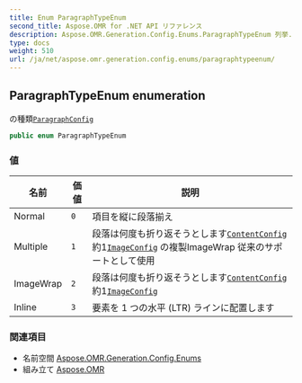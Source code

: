 ```yaml
---
title: Enum ParagraphTypeEnum
second_title: Aspose.OMR for .NET API リファレンス
description: Aspose.OMR.Generation.Config.Enums.ParagraphTypeEnum 列挙. の種類ParagraphConfig
type: docs
weight: 510
url: /ja/net/aspose.omr.generation.config.enums/paragraphtypeenum/
---
```

## ParagraphTypeEnum enumeration

の種類[`ParagraphConfig`](../../aspose.omr.generation.config.elements.parents/paragraphconfig/)

```csharp
public enum ParagraphTypeEnum
```

### 値

| 名前 | 価値 | 説明 |
| --- | --- | --- |
| Normal | `0` | 項目を縦に段落揃え |
| Multiple | `1` | 段落は何度も折り返そうとします[`ContentConfig`](../../aspose.omr.generation.config.elements/contentconfig/)約1[`ImageConfig`](../../aspose.omr.generation.config.elements/imageconfig/) の複製ImageWrap 従来のサポートとして使用 |
| ImageWrap | `2` | 段落は何度も折り返そうとします[`ContentConfig`](../../aspose.omr.generation.config.elements/contentconfig/)約1[`ImageConfig`](../../aspose.omr.generation.config.elements/imageconfig/) |
| Inline | `3` | 要素を 1 つの水平 (LTR) ラインに配置します |

### 関連項目

* 名前空間 [Aspose.OMR.Generation.Config.Enums](../../aspose.omr.generation.config.enums/)
* 組み立て [Aspose.OMR](../../)


